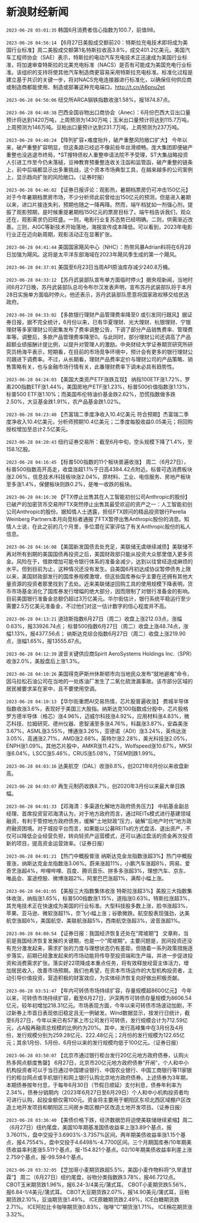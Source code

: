 # 新浪财经新闻
`2023-06-28 05:01:35` 韩国6月消费者信心指数为100.7，前值98。

`2023-06-28 04:56:14` 【6月27日美股成交额前20：特斯拉充电技术即将成为美国行业标准】周二美股成交额第1名特斯拉收高3.8%，成交401.2亿美元。美国汽车工程师协会（SAE）表示，特斯拉的电动汽车充电技术正迅速成为美国行业标准，将加速审查特斯拉的北美充电标准（NACS）是否有可能成为美国充电行业标准。该组织的支持将使其他汽车制造商更容易采用特斯拉充电标准。标准化过程是建立基于共识的关键一步，将对NACS充电连接器进行标准化，以确保任何供应商或制造商都能使用、制造或部署这种充电端口。http://t.cn/A6pnu2et

`2023-06-28 04:56:06` 纽交所ARCA钢铁指数收涨1.58%，报1874.87点。

`2023-06-28 04:48:38` 巴西全国谷物出口商协会（Anec）：6月份巴西大豆出口量预计将达到1420万吨，上周预测为1430万吨；玉米出口量预计将达到115.7万吨，上周预测为146万吨。豆粕出口量预计达到231.7万吨，上周预测为237万吨。

`2023-06-28 04:48:24` 【阵列扩容+难度抬升，破产重整风险敞口扩大】 今年以来，破产重整扩容明显，但这条路已经远不像前些年丝滑顺畅。庞大集团即便破产重整也没逃退市终局，*ST搜特债权人重整申请法院不予受理，ST大集战略投资人引进工作至今仍未落槌，豆神教育预重整连收关注函和监管函，破产重整的链条上，前中后端都显示出多重挑战，这个资本市场典型工具，在越来越多的公司案例上，显示趋向扩张的风险敞口。（证券时报）

`2023-06-28 04:46:02` 【证券日报评论：观影热，暑期档票房仍可冲击150亿元】 对于今年暑期档票房市场，不少分析师此前曾给出150亿元的预测，但是进入暑期以来，进口片接连失利，预期也随之一降再降。然而，端午档犹如一剂强心剂，提振了观影预期，是时候重提暑期档150亿元的票房目标了。端午档告诉我们，观众还在，观影需求仍旧旺盛。一则，电影行业复苏态势已经明确。二则，供需渐近改善。三则，AIGC等新技术开始落地，海报宣传成本降低。可以看到，2023年电影行业正在迈向新周期，观影活动正在显著扩张。

`2023-06-28 04:41:44` 美国国家飓风中心（NHC）：热带风暴Adrian料将在6月28日加强为飓风。这将是太平洋东部海域在2023年飓风季生成的第一个飓风。

`2023-06-28 04:37:01` 美国至6月23日当周API原油库存减少240.8万桶。

`2023-06-28 04:33:12` 【苏丹武装部队宣布单方面临时停火】据央视新闻，当地时间6月27日晚，苏丹武装部队总司令布尔汉发表声明，宣布苏丹武装部队将于本月28日实施单方面临时停火。他还表示，苏丹武装部队愿意将国家政权移交给民选政府。

`2023-06-28 04:33:02` 【多款银行理财产品管理费率降至0 或引发同行跟风】据证券日报，据不完全统计，6月份以来，已有华夏理财、光大理财、杭银理财、宁银理财等多家理财公司密集发布了费率调整公告，下调了部分产品销售费率、管理费率等。调整后，多款产品管理费率降至0。与此同时，部分理财公司还调高了产品超额业绩报酬计提比例，以提升对管理人的激励。中央财经大学证券期货研究所研究员杨海平表示，短期看，在目前的市场竞争环境中，预计会有更多的银行理财公司跟进下调费率。不过，从长期看，理财产品费率定价与理财公司的产品策略、销售策略有关，也与金融市场行情有关，此番理财费率下调未必具有趋势性。

`2023-06-28 04:24:03` 【美国大类资产ETF涨跌互现】 纳指100ETF涨1.72%，罗素200指数ETF涨1.44%，美国房地产ETF涨1.23%，标普500价值指数涨1.13%，标普500 ETF涨1.10%；而美国布伦特油价基金跌2.62%，恐慌指数做多跌2.50%，大豆基金跌1.91%，农产品基金跌1.02%。

`2023-06-28 04:23:40` 【杰富瑞二季度净收入10.4亿美元 符合预期】杰富瑞二季度净收入10.4亿美元，分析师预期10.4亿美元；二季度每股收益0.05美元；将回购授权增加至总计2.5亿美元。

`2023-06-28 04:20:43` 纽约证券交易所：截至6月中旬，空头规模下降了1.4%，至158.1亿股。

`2023-06-28 04:16:45` 【标普500指数的11个板块普遍收涨】 周二（6月27日），标普500指数高开高走，收盘涨超1.1%于日高4384.42点附近。标普可选消费板块涨2.06%，信息技术/科技板块涨2.04%，原材料、工业、电信服务、房地产板块至多涨1.4%，保健板块则跌0.2%，是唯一收跌的板块。

`2023-06-28 04:16:30` 【FTX停止出售其在人工智能初创公司Anthropic的股份】已破产的加密货币交易所FTX突然停止出售其最受欢迎的资产之一：人工智能初创公司Anthropic的股份。据知情人士透露，担任FTX顾问的精品投资银行Perella Weinberg Partners本月向竞标者通报了FTX暂停出售Anthropic股份的消息。知情人士说，在此之前的几个月里，多位潜在买家评估了有关Anthropic股份的私人信息。

`2023-06-28 04:16:08` 【美国新发国债去处充足，美联储无虞继续减债】美联储不再对所有到期的美国国债再投资之后，美国财政部只能从投资大众那里借入更多资金。风险在于，借款增加可能令银行体系的准备金减少，达到以往曾经造成麻烦的水平。但到目前为止，这种情况还没有发生。自美国6月初达成协议暂停债务上限以来，美国财政部发行的国库券规模激增，但这些国库券似乎主要在还拥有其他大量资源的投资者那里找到了去处。近来美联储逆回购工具的使用规模下降表明，货币市场基金消化了国库券发行增幅的绝大部分，因而限制了对银行准备金的影响。目前美国银行准备金总额仍超过3万亿美元。华尔街估计，银行系统平稳运行至少需要2.5万亿美元准备金，不过他们对这一估计数字的信心程度并不高。

`2023-06-28 04:13:21`   道琼斯指数6月27日（周二）收盘上涨212.03点，涨幅0.63%，报33926.74点；
标普500指数6月27日（周二）收盘上涨48.74点，涨幅1.13%，报4377.56点；
纳斯达克综合指数6月27日（周二）收盘上涨219.90点，涨幅1.65%，报13555.67点。

`2023-06-28 04:12:39` 波音关键供应商Spirit AeroSystems Holdings Inc.（SPR）收涨2.0%，美股盘后上涨1.3%。

`2023-06-28 04:10:26` 美国得克萨斯州休斯顿市向当地民众发布“就地避难”命令，因马拉松石油公司在当地的一处炼油厂发生了二氧化硫泄漏事故。该市部分区域的居民被要求呆在家中，且不要使用空调。

`2023-06-28 04:10:13` 【华尔街重燃AI交易热情，芯片股普遍收涨】 费城半导体指数收涨3.6%，表现好于美国三大股指。纳斯达克100指数成分股中，芯片股格罗方德半导体（格芯）涨4.96%，迈威尔科技涨4.92%，应用材料涨4.83%，微芯科技、拉姆研究、德州仪器、恩智浦至多涨4.76%，科磊涨3.87%，安森美涨3.67%，ASML涨3.55%，博通涨3.26%，亚德诺（ADI）涨3.24%，英伟达涨3.05%，高通涨2.71%，AMD涨2.68%，英特尔涨2.28%，美光科技涨2.05%，ENPH涨1.09%。其他芯片股中，AMKR涨11.42%，Wolfspeed涨10.67%，MKSI涨6.04%，LSCC涨5.46%，CRUS涨5.08%，TSEM则跌1.99%。

`2023-06-28 04:03:16` 达美航空（DAL）收涨6.8%，创2021年6月份以来收盘新高。

`2023-06-28 04:03:07` 再生元制药收跌8.7%，创2020年3月份以来最大单日跌幅。

`2023-06-28 04:01:33` 【邓海清：多渠道化解地方政府债务压力】 中航基金副总经理、首席投资官邓海清认为，对于地方政府而言，通过REITs模式进行基建领域融资，有利于管控地方政府债务，缓解“土地财政”压力，破解“后地产时代”地方政府融资困境。对于城投平台而言，如果能以公募REITs的方式盘活、退出资产，不仅可以降低企业经营负担，转向轻资产运营模式，还可以通过盘活的资金再次投资新的项目，提高资金运营效率。（证券日报）

`2023-06-28 04:01:21` 【热门中概股普涨 纳斯达克金龙指数涨超3%】热门中概股普涨，纳斯达克金龙指数涨3.06%。蔚来涨超11%，小鹏汽车涨超8%，网易、爱奇艺涨超4%，哔哩哔哩、百度、腾讯音乐、拼多多涨超3%，理想汽车、京东、唯品会、富途控股、微博涨超2%，阿里巴巴涨超1%，满帮小幅上涨。

`2023-06-28 04:01:05` 【美股三大指数集体收涨 特斯拉涨超3%】美股三大指数集体收涨，纳指涨1.65%，标普500指数涨1.15%，道指涨0.63%。特斯拉涨超3%，其充电技术正在快速成为美国的行业标准。大型科技股多数上涨，脸书涨超3%，苹果、亚马逊、微软涨超1%，奈飞小幅上涨；谷歌微跌。航空股表现强劲，达美航空涨超6%，美国航空、美联航涨超5%，西南航空涨超3%，波音涨超1%。

`2023-06-28 04:00:54` 【证券日报：我国经济恢复还处在“爬坡期”】 文章称，当前是我国经济恢复发展的关键期，也是一个“爬坡期”。主要问题是，民间投资还没有充分激发起来，需求扩张的力度与理想状态仍有差距，但随着一系列政策措施逐步落实，前期已经激发起来的市场动能将传导至投资端和生产端，并进一步促进投资和消费需求扩张。落实好22项降成本重点任务，将有效释放经营主体活力，增加居民收入，改善市场预期。我们也希望，在资本市场运作的大型机构投资者，主动引导价值投资，营造积极的财富效应，为实体经济恢复向好做出积极贡献。

`2023-06-28 03:51:47` 【年内可转债市场持续扩容，存量规模超8600亿元】 今年以来，可转债市场持续扩容，截至6月27日，沪深两市可转债存量规模为8606.54亿元，较年初增加218.31亿元。市场表现方面，今年以来可转债市场波动加剧，不过新券上市首日表现依旧稳定且无一例破发。Wind数据显示，按发行日统计，截至6月27日，今年以来已有57家上市公司发行可转债，发行规模合计为712.59亿元，占A股再融资总规模的比例约为20%。其中，发行高峰集中在3月份及4月份，发行规模分别为259.28亿元、222.48亿元；2月份的发行规模为122.65亿元；其余1月份、5月份、6月份以来的发行规模均低于100亿元。（证券日报）

`2023-06-28 03:50:07` 【北京市通过银行柜台发行20亿元地方政府债券，认购火热多网点额度售罄】 6月27日，北京市20亿元地方政府债券“开闸”，个人和中小机构投资者可以于当日通过中国建设银行、中国农业银行、中国工商银行等11家银行的柜台网点或手机银行和网上银行认购北京地方政府债券。上述债券为3年期，本期债券按年付息，于每年6月30日（节假日顺延）支付利息，债券年利率为2.34%，债券分销期内（2023年6月27日至6月29日）个人和中小机构投资者均可进行认购，起投金额仅需100元。资金将主要用于朝阳区东坝北西区域棚户区改造土地开发项目和朝阳区三间房乡南区棚户区改造土地开发项目。（证券日报）

`2023-06-28 03:36:40` 【美债价格下跌，经济数据恐将迫使美联储继续紧缩】周二（6月27日）纽约尾盘，美国10年期基准国债收益率上涨3.89个基点，报3.7601%，盘中交投于3.6903%-3.7357%区间。两年期美债收益率涨1.15个基点，报4.7554%，盘中交投于4.6498%-4.7700区间。三个月期国库券/10年期美债收益率利差涨5.511个基点，报-154.821个基点。02/10年期美债收益率利差上涨2.759个基点，报-99.594个基点。

`2023-06-28 03:32:05` 【芝加哥小麦期货跌超5.5%，美国小麦作物料将“久旱逢甘霖”】 
周二（6月27日）纽约尾盘，谷物分类指数跌3.78%，报46.7212点。
CBOT玉米期货跌1.96%，报6.24-3/4美元/蒲式耳。
CBOT小麦期货跌5.56%，报6.84-1/4美元/蒲式耳。
CBOT大豆期货跌2.07%，报14.90美元/蒲式耳，豆粕期货跌2.10%，豆油期货涨1.49%。
ICE原糖期货跌2.49%，ICE白糖期货跌2.71%。
ICE阿拉比卡咖啡期货涨0.83%，咖啡“C”期货涨1.71%。
ICE棉花期货涨3.32%。

